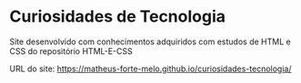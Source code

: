 # Curiosidades de Tecnologia

Site desenvolvido com conhecimentos adquiridos com estudos de HTML e CSS do repositório HTML-E-CSS 

URL do site: https://matheus-forte-melo.github.io/curiosidades-tecnologia/
 

